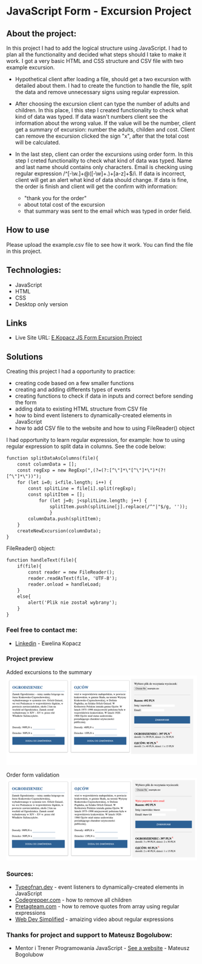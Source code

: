 # JavaScript Form - Excursion Project

## About the project:
In this project I had to add the logical structure using JavaScript. I had to plan all the functionality and decided what steps should I take to make it work. I got a very basic HTML and CSS structure and CSV file with two example excursion.

* Hypothetical client after loading a file, should get a two excursion with detailed about them. I had to create the function to handle the file, split the data and remove unnecessary signs using regular expression.

* After choosing the excursion client can type the number of adults and children. In this place, I this step I created functionality to check what kind of data was typed. If data wasn't numbers client see the information about the wrong value. If the value will be the number, client get a summary of excursion: number the adults, childen and cost. Client can remove the excursion clicked the sign "x", after that the total cost will be calculated.

* In the last step, client can order the excursions using order form. In this step I creted functionality to check what kind of data was typed. Name and last name should contains only characters. Email is checking using regular expression /^[-\w.]+@([-\w]+.)+[a-z]+$/i. If data is incorrect, client will get an alert what kind of data should change. If data is fine, the order is finish and client will get the confirm with information:
    * "thank you for the order"
    * about total cost of the excursion
    * that summary was sent to the email which was typed in order field.


## How to use
Please upload the example.csv file to see how it work. You can find the file in this project.

## Technologies:

* JavaScript
* HTML
* CSS
* Desktop only version

## Links

* Live Site URL: [E.Kopacz JS Form Excursion Project](https://ekopacz-js-form-project.netlify.app)

## Solutions
Creating this project I had a opportunity to practice:
* creating code based on a few smaller functions
* creating and adding differents types of events
* creating functions to check if data in inputs and correct before sending the form
* adding data to existing HTML structure from CSV file
* how to bind event listeners to dynamically-created elements in JavaScript
* how to add CSV file to the website and how to using FileReader() object

I had opportunity to learn regular expression, for example: how to using regular expression to split data in columns. See the code below:

```
function splitDataAsColumns(file){
    const columnData = [];
    const regExp = new RegExp(",(?=(?:[^\"]*\"[^\"]*\")*(?![^\"]*\"))");
    for (let i=0; i<file.length; i++) {
        const splitLine = file[i].split(regExp);
        const splitItem = [];
            for (let j=0; j<splitLine.length; j++) {
                splitItem.push(splitLine[j].replace(/^"|"$/g, ''));
                }
        columnData.push(splitItem);
    }
    createNewExcursion(columnData);
}
```

FileReader() object:

```
function handleText(file){
    if(file){
        const reader = new FileReader();
        reader.readAsText(file, 'UTF-8');
        reader.onload = handleLoad;
    }
    else{
        alert('Plik nie został wybrany');
    }
}
```

### Feel free to contact me:

* [Linkedin](https://www.linkedin.com/in/ewelina-kopacz-929559100/) - Ewelina Kopacz

### Project preview

Added excursions to the summary
![Project-preview](./assets/preview/screen1.png)

Order form validation
![Project-preview](./assets/preview/screen2.png)

### Sources:
* [Typeofnan.dev](https://typeofnan.dev/how-to-bind-event-listeners-on-dynamically-created-elements-in-javascript/) - event listeners to dynamically-created elements in JavaScript
* [Codegrepper.com](https://www.codegrepper.com/code-examples/javascript/REMOVE+all+children+from+div+javascript) - how to remove all children
* [Pretagteam.com](https://pretagteam.com/question/remove-quotes-from-array-javascript) - how to remove quotes from array using regular expressions
* [Web Dev Simplified](https://www.youtube.com/watch?v=rhzKDrUiJVk&t=113s) - amaizing video about regular expressions


### Thanks for project and support to Mateusz Bogolubow:
* Mentor i Trener Programowania JavaScript - [See a website](https://devmentor.pl/) - Mateusz Bogolubow